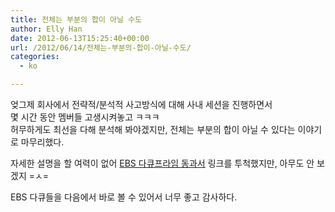 ```yaml
---
title: 전체는 부분의 합이 아닐 수도
author: Elly Han
date: 2012-06-13T15:25:40+00:00
url: /2012/06/14/전체는-부분의-합이-아닐-수도/
categories:
  - ko

---
```

엊그제 회사에서 전략적/분석적 사고방식에 대해 사내 세션을 진행하면서  
몇 시간 동안 멤버들 고생시켜놓고 ㅋㅋㅋ  
허무하게도 최선을 다해 분석해 봐야겠지만, 전체는 부분의 합이 아닐 수 있다는 이야기로 마무리했다.

자세한 설명을 할 여력이 없어 [EBS 다큐프라임 동과서][1] 링크를 투척했지만, 아무도 안 보겠지 =ㅅ=

EBS 다큐들을 다음에서 바로 볼 수 있어서 너무 좋고 감사하다.

 [1]: http://tvpot.daum.net/brand/ProgramClipView.do?ownerid=TyZSIDYMTnU0&playlistid=2671635&clipid=41783744&page=20&idx=12&viewtype=14&sort=reverseseq%20&lu=m_p_main_playlist_12